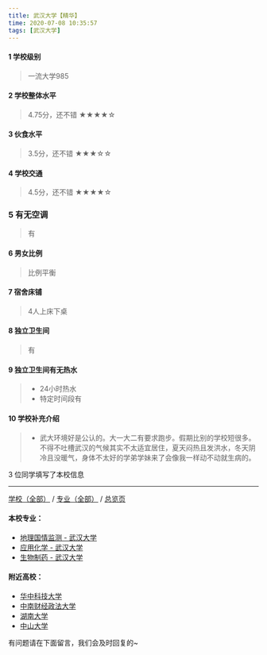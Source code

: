 ```yaml
---
title: 武汉大学【精华】
time: 2020-07-08 10:35:57
tags: [武汉大学]
---
```

#### 1 学校级别
> 一流大学985


#### 2 学校整体水平
> 4.75分，还不错
★★★★☆


#### 3 伙食水平
>  3.5分，还不错
★★★☆☆


#### 4 学校交通
> 4.5分，还不错
★★★★☆


### 5 有无空调
> 有


#### 6 男女比例
> 比例平衡


#### 7 宿舍床铺
> 4人上床下桌
 

#### 8 独立卫生间
> 有


#### 9 独立卫生间有无热水
> - 24小时热水
> - 特定时间段有


#### 10 学校补充介绍
> - 武大环境好是公认的。大一大二有要求跑步。假期比别的学校短很多。不得不吐槽武汉的气候其实不太适宜居住，夏天闷热且发洪水，冬天阴冷且没暖气，身体不太好的学弟学妹来了会像我一样动不动就生病的。

3 位同学填写了本校信息
***
[学校（全部）](http://www.jianshu.com/p/3efa6bcca419) / [专业（全部）](http://www.jianshu.com/p/2d4c6d3552c2) / [总览页](http://www.jianshu.com/p/445daeb4fa00)
#### 本校专业：
- [地理国情监测 - 武汉大学](http://www.jianshu.com/p/091b8174f54b)
- [应用化学 - 武汉大学](http://www.jianshu.com/p/111bbd38bb69)
- [生物制药 - 武汉大学](http://www.jianshu.com/p/425b77a69893)

#### 附近高校：
- [华中科技大学](http://www.jianshu.com/p/eff87eae638b)
- [中南财经政法大学](http://www.jianshu.com/p/e0f7b3b28bab)
- [湖南大学](http://www.jianshu.com/p/f61b106a6848)
- [中山大学](https://www.jianshu.com/p/67460d5278ae)


有问题请在下面留言，我们会及时回复的~
